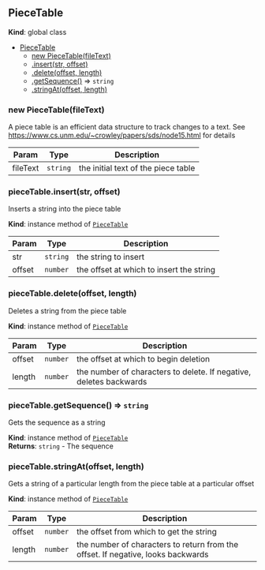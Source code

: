 <a name="PieceTable"></a>

## PieceTable
**Kind**: global class  

* [PieceTable](#PieceTable)
    * [new PieceTable(fileText)](#new_PieceTable_new)
    * [.insert(str, offset)](#PieceTable+insert)
    * [.delete(offset, length)](#PieceTable+delete)
    * [.getSequence()](#PieceTable+getSequence) ⇒ <code>string</code>
    * [.stringAt(offset, length)](#PieceTable+stringAt)

<a name="new_PieceTable_new"></a>

### new PieceTable(fileText)
A piece table is an efficient data structure to track changes to a text.
See https://www.cs.unm.edu/~crowley/papers/sds/node15.html for details


| Param | Type | Description |
| --- | --- | --- |
| fileText | <code>string</code> | the initial text of the piece table |

<a name="PieceTable+insert"></a>

### pieceTable.insert(str, offset)
Inserts a string into the piece table

**Kind**: instance method of <code>[PieceTable](#PieceTable)</code>  

| Param | Type | Description |
| --- | --- | --- |
| str | <code>string</code> | the string to insert |
| offset | <code>number</code> | the offset at which to insert the string |

<a name="PieceTable+delete"></a>

### pieceTable.delete(offset, length)
Deletes a string from the piece table

**Kind**: instance method of <code>[PieceTable](#PieceTable)</code>  

| Param | Type | Description |
| --- | --- | --- |
| offset | <code>number</code> | the offset at which to begin deletion |
| length | <code>number</code> | the number of characters to delete. If negative, deletes backwards |

<a name="PieceTable+getSequence"></a>

### pieceTable.getSequence() ⇒ <code>string</code>
Gets the sequence as a string

**Kind**: instance method of <code>[PieceTable](#PieceTable)</code>  
**Returns**: <code>string</code> - The sequence  
<a name="PieceTable+stringAt"></a>

### pieceTable.stringAt(offset, length)
Gets a string of a particular length from the piece table at a particular offset

**Kind**: instance method of <code>[PieceTable](#PieceTable)</code>  

| Param | Type | Description |
| --- | --- | --- |
| offset | <code>number</code> | the offset from which to get the string |
| length | <code>number</code> | the number of characters to return from the offset. If negative, looks backwards |


